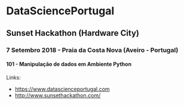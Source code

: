 # DataSciencePortugal

## Sunset Hackathon  (Hardware City)

### 7 Setembro 2018 - Praia da Costa Nova (Aveiro - Portugal)

#### 101 - Manipulação de dados em Ambiente Python 

Links: 
* https://www.datascienceportugal.com
* http://www.sunsethackathon.com/